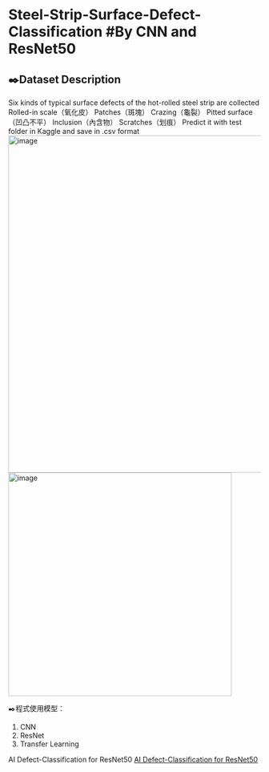 # Steel-Strip-Surface-Defect-Classification #By CNN and ResNet50
✒️Dataset Description
---------------------------------------------------------------------------
Six kinds of typical surface defects of the hot-rolled steel strip are collected
Rolled-in scale（氧化皮）
Patches（斑塊）
Crazing（龜裂）
Pitted surface（凹凸不平）
Inclusion（內含物）
Scratches（划痕）
Predict it with test folder in Kaggle and save in .csv format
<img width="673" alt="image" src="https://user-images.githubusercontent.com/68886395/206919357-b69156ab-e66b-4dbc-8849-e84628089233.png">
<img width="446" alt="image" src="https://user-images.githubusercontent.com/68886395/206919386-5fefffbe-3670-4ccf-98c3-41b72343a024.png">

✒️程式使用模型：
1. CNN
2. ResNet
3. Transfer Learning


AI Defect-Classification for ResNet50
  [AI Defect-Classification for ResNet50](https://github.com/shou0228/Steel-Strip-Surface-Defect-Classification/blob/main/ResNet50.ipynb)

